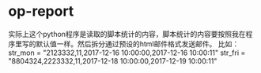 # op-report
实际上这个python程序是读取的脚本统计的内容，脚本统计的内容要按照我在程序里写的默认值一样。然后拆分通过预设的html邮件格式发送邮件。
比如：
  str_mon = "2123332,11,2017-12-16 10:00:00,2017-12-16 10:00:11"
  str_fri = "8804324,2223332,11,2017-12-18 10:00:00,2017-12-19 10:00:11"
